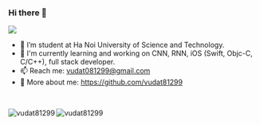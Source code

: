 ### Hi there 👋

<!--
**vudat81299/vudat81299** is a ✨ _special_ ✨ repository because its `README.md` (this file) appears on your GitHub profile.

Here are some ideas to get you started:

- 🔭 I’m currently working on ...
- 🌱 I’m currently learning ...
- 👯 I’m looking to collaborate on ...
- 🤔 I’m looking for help with ...
- 💬 Ask me about ...
- 📫 How to reach me: ...
- 😄 Pronouns: ...
- ⚡ Fun fact: ...
-->

![](https://komarev.com/ghpvc/?username=your-github-username&style=flat-square)

- 🔭 I’m student at Ha Noi University of Science and Technology.
- 🌱 I'm currently learning and working on CNN, RNN, iOS (Swift, Objc-C, C/C++), full stack developer.
- 📫 Reach me: <a href="vudat081299@gmail.com" target="_blank">vudat081299@gmail.com</a>
- 🔗 More about me: <a href="https://github.com/vudat81299" target="_blank">https://github.com/vudat81299</a>
<br />
<p><img align="left" src="https://github-readme-stats.vercel.app/api/top-langs/?username=vudat81299&layout=compact&hide=html" alt="vudat81299" /></p> 

<p><img align="left" src="https://github-readme-stats.vercel.app/api?username=vudat81299&show_icons=true" alt="vudat81299" /></p>
